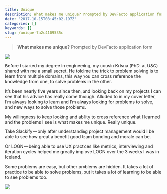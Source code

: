 ```yaml
---
title: Unique
description: What makes me unique? Prompted by DevFacto application form
date: '2017-10-15T08:45:02.197Z'
categories: []
keywords: []
slug: /unique-7a2c4109535c
---
```


> **What makes me unique?** Prompted by DevFacto application form

![](https://cdn-images-1.medium.com/max/800/1*k3x4eNfGaG54H9skwyKeSA.png)

Before I started my degree in engineering, my cousin Krisna (PhD. at USC) shared with me a small secret. He told me the trick to problem solving is to learn from multiple domains, this way you can cross reference the knowledge from one, to solve problems in the other.

It’s been nearly five years since then, and looking back on my projects I can see that his advice has really come through. Alluded to in my cover letter, I’m always looking to learn and I’m always looking for problems to solve, and new ways to solve those problems.

My willingness to keep looking and ability to cross reference what I learned and the problems I see is what makes me unique. Really unique.

Take Slackify — only after understanding project management would I be able to see how great a benefit good team bonding and morale can be.

Or LOGN — being able to use UX practices like metrics, interviewing and iteration cycles helped me greatly improve LOGN over the 3 weeks I was in Iceland.

Some problems are easy, but other problems are hidden. It takes a lot of practice to be able to solve problems, but it takes a lot of learning to be able to see problems too.

![](https://cdn-images-1.medium.com/max/800/1*rbd20DDScRWbEh5OBUSb_A.png)